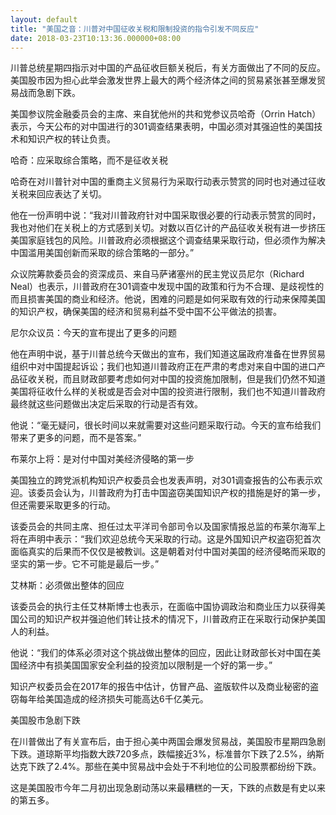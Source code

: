 ```yaml
---
layout: default
title: "美国之音：川普对中国征收关税和限制投资的指令引发不同反应"
date: 2018-03-23T10:13:36.000000+08:00
---
```


川普总统星期四指示对中国的产品征收巨额关税后，有关方面做出了不同的反应。美国股市因为担心此举会激发世界上最大的两个经济体之间的贸易紧张甚至爆发贸易战而急剧下跌。

美国参议院金融委员会的主席、来自犹他州的共和党参议员哈奇（Orrin Hatch）表示，今天公布的对中国进行的301调查结果表明，中国必须对其强迫性的美国技术和知识产权的转让负责。

哈奇：应采取综合策略，而不是征收关税

哈奇在对川普针对中国的重商主义贸易行为采取行动表示赞赏的同时也对通过征收关税来回应表达了关切。

他在一份声明中说：“我对川普政府针对中国采取很必要的行动表示赞赏的同时，我也对他们在关税上的方式感到关切。对数以百亿计的产品征收关税有进一步挤压美国家庭钱包的风险。川普政府必须根据这个调查结果采取行动，但必须作为解决中国滥用美国创新而采取的综合策略的一部分。”

众议院筹款委员会的资深成员、来自马萨诸塞州的民主党议员尼尔（Richard Neal）也表示，川普政府在301调查中发现中国的政策和行为不合理、是歧视性的而且损害美国的商业和经济。他说，困难的问题是如何采取有效的行动来保障美国的知识产权，确保美国的经济和贸易利益不受中国不公平做法的损害。

尼尔众议员：今天的宣布提出了更多的问题

他在声明中说，基于川普总统今天做出的宣布，我们知道这届政府准备在世界贸易组织中对中国提起诉讼；我们也知道川普政府正在严肃的考虑对来自中国的进口产品征收关税，而且财政部要考虑如何对中国的投资施加限制，但是我们仍然不知道美国将征收什么样的关税或是否会对中国的投资进行限制，我们也不知道川普政府最终就这些问题做出决定后采取的行动是否有效。

他说：“毫无疑问，很长时间以来就需要对这些问题采取行动。今天的宣布给我们带来了更多的问题，而不是答案。”

布莱尔上将：是对付中国对美经济侵略的第一步

美国独立的跨党派机构知识产权委员会也发表声明，对301调查报告的公布表示欢迎。该委员会认为，川普政府为打击中国盗窃美国知识产权的措施是好的第一步，但还需要采取更多的行动。

该委员会的共同主席、担任过太平洋司令部司令以及国家情报总监的布莱尔海军上将在声明中表示：“我们欢迎总统今天采取的行动。这是外国知识产权盗窃犯首次面临真实的后果而不仅仅是被教训。这是朝着对付中国对美国的经济侵略而采取的坚实的第一步。它不可能是最后一步。”

艾林斯：必须做出整体的回应

该委员会的执行主任艾林斯博士也表示，在面临中国协调政治和商业压力以获得美国公司的知识产权并强迫他们转让技术的情况下，川普政府正在采取行动保护美国人的利益。

他说：“我们的体系必须对这个挑战做出整体的回应，因此让财政部长对中国在美国经济中有损美国国家安全利益的投资加以限制是一个好的第一步。”

知识产权委员会在2017年的报告中估计，仿冒产品、盗版软件以及商业秘密的盗窃每年给美国造成的经济损失可能高达6千亿美元。

美国股市急剧下跌

在川普做出了有关宣布后，由于担心美中两国会爆发贸易战，美国股市星期四急剧下跌。道琼斯平均指数大跌720多点，跌幅接近3%，标准普尔下跌了2.5%，纳斯达克下跌了2.4%。那些在美中贸易战中会处于不利地位的公司股票都纷纷下跌。

这是美国股市今年二月初出现急剧动荡以来最糟糕的一天，下跌的点数是有史以来的第五多。

